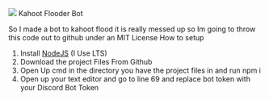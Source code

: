 ![](https://cdn.discordapp.com/attachments/856254011438399538/866774676894384148/unknown.png)
Kahoot Flooder Bot

So I made a bot to kahoot flood it is really messed up so Im going to throw this code out to github under an MIT License 
How to setup 
 1. Install [NodeJS](https://nodejs.org/en/download/) (I Use LTS)
 2. Download the project Files From Github
 3. Open Up cmd in the directory you have the project files in and run npm i
 4. Open up your text  editor and go to line 69 and replace bot token with your Discord Bot Token
 
 
